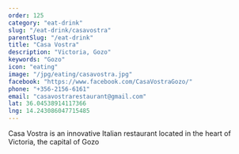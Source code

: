```yaml
---
order: 125
category: "eat-drink"
slug: "/eat-drink/casavostra"
parentSlug: "/eat-drink"
title: "Casa Vostra"
description: "Victoria, Gozo"
keywords: "Gozo"
icon: "eating"
image: "/jpg/eating/casavostra.jpg"
facebook: "https://www.facebook.com/CasaVostraGozo/"
phone: "+356-2156-6161"
email: "casavostrarestaurant@gmail.com"
lat: 36.04538914117366
lng: 14.243086047715485
---
```

Casa Vostra is an innovative Italian restaurant located in the heart of Victoria, the capital of Gozo